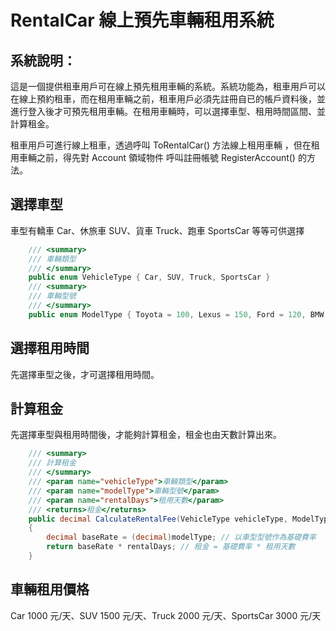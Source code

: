 # RentalCar 線上預先車輛租用系統

## 系統說明：
這是一個提供租車用戶可在線上預先租用車輛的系統。系統功能為，租車用戶可以在線上預約租車，而在租用車輛之前，租車用戶必須先註冊自已的帳戶資料後，並進行登入後才可預先租用車輛。在租用車輛時，可以選擇車型、租用時間區間、並計算租金。

租車用戶可進行線上租車，透過呼叫 ToRentalCar() 方法線上租用車輛 ，但在租用車輛之前，得先對 Account 領域物件 呼叫註冊帳號 RegisterAccount() 的方法。


## 選擇車型
車型有轎車 Car、休旅車 SUV、貨車 Truck、跑車 SportsCar 等等可供選擇

```csharp
    /// <summary>
    /// 車輛類型
    /// </summary>
    public enum VehicleType { Car, SUV, Truck, SportsCar }
    /// <summary>
    /// 車輛型號
    /// </summary>
    public enum ModelType { Toyota = 100, Lexus = 150, Ford = 120, BMW = 200 }
```

## 選擇租用時間
先選擇車型之後，才可選擇租用時間。

## 計算租金
先選擇車型與租用時間後，才能夠計算租金，租金也由天數計算出來。

```csharp
    /// <summary>
    /// 計算租金
    /// </summary>
    /// <param name="vehicleType">車輛類型</param>
    /// <param name="modelType">車輛型號</param>
    /// <param name="rentalDays">租用天數</param>
    /// <returns>租金</returns>
    public decimal CalculateRentalFee(VehicleType vehicleType, ModelType modelType, int rentalDays)
    {
        decimal baseRate = (decimal)modelType; // 以車型型號作為基礎費率
        return baseRate * rentalDays; // 租金 = 基礎費率 * 租用天數
    }
```

## 車輛租用價格
Car 1000 元/天、SUV 1500 元/天、Truck 2000 元/天、SportsCar 3000 元/天